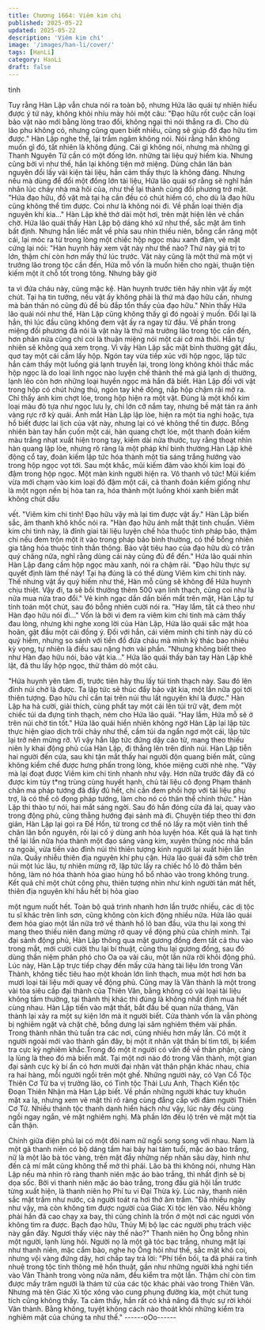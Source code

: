 ```yaml
---
title: Chương 1664: Viêm kim chi
published: 2025-05-22
updated: 2025-05-22
description: 'Viêm kim chi'
image: '/images/han-li/cover/'
tags: [HanLi]
category: HanLi
draft: false
---
```


tinh

Tuy rằng Hàn Lập vẫn chưa nói ra toàn bộ, nhưng Hứa lão quái
tự nhiên hiểu được ý tứ này, không khỏi nhíu mày hỏi một câu:
"Đạo hữu rốt cuộc cần loại bảo vật nào mới bằng lòng trao đổi,
không ngại thì nói thẳng ra đi. Cho dù lão phu không có, nhưng
cũng quen biết nhiều, cũng sẽ giúp đỡ đạo hữu tìm được."
Hàn Lập nghe thế, lại trầm ngâm không nói. Nói rằng hắn không
muốn gì đó, tất nhiên là không đúng. Cái gì không nói, nhưng mà
những gì Thanh Nguyên Tử cần có một đống lớn. những tài liệu
quý hiếm kia. Nhưng cũng bởi vì như thế, hắn lại không tiện mở
miệng. Dùng chân lân bản nguyên đổi lấy vài kiện tài liệu, hắn
cảm thấy thực là không đáng. Nhưng nếu mà dùng để đổi một
đống lớn tài liệu, Hứa lão quái sợ rằng sẽ nghĩ hắn nhân lúc cháy
nhà mà hôi của, như thế lại thành cùng đối phương trở mặt.
"Hứa đạo hữu, đồ vật mà tại hạ cần đều có chút hiếm có, cho dù
là đạo hữu cũng không thể tìm được. Coi như là không nói đi. Về
phần loại thiên địa nguyên khí kia..."
Hàn Lập khẽ thở dài một hơi, trên mặt hiện lên vẻ chần chờ.
Hứa lão quái thấy Hàn Lập bộ dáng khó xử như thế, sắc mặt âm
tình bất định. Nhưng hắn liếc mắt về phía sau nhìn thiếu niên,
bỗng cắn răng một cái, lại móc ra từ trong lòng một chiếc hộp
ngọc màu xanh đậm, vẻ mặt cứng lại nói:
"Hàn huynh hãy xem vật này như thế nào? Thứ này giá trị to lớn,
thậm chí còn hơn mấy thứ lúc trước. Vật này cũng là một thứ mà
một vị trưởng lão trong tộc cần đến, Hứa mỗ vốn là muốn hiến
cho ngài, thuận tiện kiếm một ít chỗ tốt trong tông. Nhưng bây giờ

ta vì đứa cháu này, cũng mặc kệ. Hàn huynh trước tiên hãy nhìn
vật ấy một chút. Tại hạ tin tưởng, nếu vật ấy không phải là thứ mà
đạo hữu cần, nhưng mà bản thân nó cũng đủ để bù đắp tổn thấy
của đạo hữu."
Nhìn thấy Hứa lão quái nói như thế, Hàn Lập cũng không thấy gì
đó ngoài ý muốn. Đổi lại là hắn, thì lúc đầu cũng không đem vật
ấy ra ngay từ đầu. Về phần trong miệng đối phương đã nói là vật
này là thứ mà trưởng lão trong tộc cần đến, hơn phân nửa cũng
chỉ coi là thuận miệng nói một cái cớ mà thôi. Hắn tự nhiên sẽ
không quá xem trọng.
Vì vậy Hàn Lập sắc mặt bình thường gật đầu, quơ tay một cái
cầm lấy hộp. Ngón tay vừa tiếp xúc với hộp ngọc, lập tức hắn
cảm thấy một luồng giá lạnh truyền lại, trong lòng không khỏi thắc
mắc hộp ngọc là do loại linh ngọc nào luyện chế thành thế mà giá
lạnh dị thường, lạnh lẽo còn hơn những loại huyền ngọc mà hắn
đã biết.
Hàn Lập đối với vật trong hộp có chút hứng thú, ngón tay khẽ
động, nắp hộp chậm rãi mở ra. Chỉ thấy ánh kim chợt lóe, trong
hộp hiện ra một vật. Đúng là một khối kim loại màu đỏ tựa như
ngọc lưu ly, chỉ lớn cỡ nắm tay, nhưng bề mặt tản ra ánh vàng rực
rỡ kỳ quái. Ánh mắt Hàn Lập lập lòe, hiện ra một tia nghi hoặc,
tựa hồ biết được lai lịch của vật này, nhưng lại có vẻ không thể tin
được.
Bỗng nhiên bàn tay hắn cuốn một cái, hàn quang chợt lóe, một
thanh đoản kiếm màu trắng nhạt xuất hiện trong tay, kiếm dài nửa
thước, tuy rằng thoạt nhìn hàn quang lập lòe, nhưng rõ ràng là
một pháp khí bình thường.Hàn Lập khẽ động cổ tay, đoản kiếm
lập tức hóa thành một tia sáng trắng hướng vào trong hộp ngọc
vọt tới. Sau một khắc, mũi kiếm đâm vào khối kim loại đỏ đậm
trong hộp ngọc.
Một màn kinh người hiện ra.
Vô thanh vô tức! Mũi kiếm vừa mới chạm vào kim loại đỏ đậm
một cái, cả thanh đoản kiếm giống như là một ngọn nến bị hòa
tan ra, hóa thành một luồng khói xanh biến mất không chút dấu

vết.
"Viêm kim chi tinh! Đạo hữu vậy mà lại tìm được vật ấy."
Hàn Lập biến sắc, âm thanh khô khốc nói ra.
"Hàn đạo hữu ánh mắt thật tinh chuẩn. Viêm kim chi tinh này, là
đỉnh giai tài liệu luyện chế hỏa thuộc tính pháp bảo, thậm chí nếu
đem trộn một ít vào trong pháp bảo bình thường, có thể bỗng
nhiên gia tăng hỏa thuộc tính thần thông. Bảo vật tiêu hao của
đạo hữu dù có trân quý chăng nữa, nghĩ rằng dùng cái này cũng
đủ để đền."
Hứa lão quái nhìn Hàn Lập đang cầm hộp ngọc màu xanh, nói ra
chậm rãi.
"Đạo hữu thực sự quyết định làm thế này! Tại hạ đúng là có thể
dùng Viêm kim chi tinh này. Thế nhưng vật ấy quý hiếm như thế,
Hàn mỗ cũng sẽ không để Hứa huynh chịu thiệt. Vậy đi, ta sẽ bồi
thường thêm 500 vạn linh thạch, cũng coi như là nửa mua nửa
trao đổi."
Vẻ kinh ngạc dần dần biến mất trên mặt, Hàn Lập tự tính toán
một chút, sau đó bỗng nhiên cười nói ra.
"Hay lắm, tất cả theo như Hàn đạo hữu nói đi..."
Vốn là bởi vì đem ra viêm kim chi tinh mà cảm thấy đau lòng,
nhưng khi nghe xong lời của Hàn Lập, Hứa lão quái sắc mặt hòa
hoãn, gật đầu một cái đồng ý.
Đối với hắn, cái viêm minh chi tinh này dù có quý hiếm, nhưng so
sánh với tiền đồ đứa cháu mà mình ký thác bao nhiêu kỳ vọng, tự
nhiên là điều sau nặng hơn vài phần.
"Nhưng không biết theo như Hàn đạo hữu nói, bảo vật kia..."
Hứa lão quái thấy bàn tay Hàn Lập khẽ lật, đã thu lấy hộp ngọc,
thử thăm dò một câu.

"Hứa huynh yên tâm đi, trước tiên hãy thu lấy túi tinh thạch này.
Sau đó lên đỉnh núi chờ là được. Ta lập tức sẽ thúc đẩy bảo vật
kia, một lần nữa gọi tới thiên tượng. Đạo hữu chỉ cần tại trên núi
thu lất nguyên khí là được."
Hàn Lập ha hả cười, giải thích, cùng phất tay một cái lên túi trữ
vật, đem một chiếc túi da đựng tinh thạch, ném cho Hứa lão quái.
"Hay lắm, Hứa mỗ sẽ ở trên núi chờ tin tốt."
Hứa lão quái hiển nhiên không ngờ Hàn Lập lại lập tức thực hiện
giao dịch trôi chảy như thế, cầm túi da ngẩn ngơ một cái, lập tức
lại trở nên mừng rỡ.
Vì vậy hắn lập tức đứng dậy cáo từ, mang theo thiếu niên ly khai
động phủ của Hàn Lập, đi thẳng lên trên đỉnh núi. Hàn Lập tiễn
hai người đến cửa, sau khi tận mắt thấy hai người độn quang
biến mất, cũng không kiềm chế được hưng phấn trong lòng, khóe
miệng cười nhè nhẹ.
"Vậy mà lại đoạt được Viêm kim chi tinh nhanh như vậy. Hơn nữa
trước đây đã có được kim tủy t*ng trùng cùng huyết hạnh, chủ tài
liệu cô đọng Phạm thánh chân ma pháp tướng đã đầy đủ hết, chỉ
cần đem phối hợp với tài liệu phụ trợ, là có thể cô đọng pháp
tướng, làm cho nó có thân thể chính thức."
Hàn Lập thì thào tự nói, hai mắt sáng ngời. Sau đó hắn đóng cửa
đá lại, quay vào trong động phủ, cũng thẳng hướng đại sảnh mà
đi. Chuyện tiếp theo thì đơn giản, Hàn Lập lại gọi ra Đề Hồn, từ
trong cơ thể nó lấy ra một viên tinh thể chân lân bổn nguyên, rồi
lại cố ý dùng anh hỏa luyện hóa.
Kết quả là hạt tinh thể lại lần nữa hóa thành một đạo sáng vàng
kim, xuyên thủng nóc nhà bắn ra ngoài, vừa tiến vào đỉnh núi thì
thiên tượng kinh người lại xuất hiện lần nữa. Quấy nhiễu thiên địa
nguyên khí phụ cận. Hứa lão quái đã sớm chờ trên núi một lúc
lâu, tự nhiên mừng rỡ, lập tức lấy ra chiếc hồ lô đỏ thẫm bên
hông, làm nó hóa thành hỏa giao hùng hổ bổ nhào vào trong
không trung. Kết quả chỉ một chút công phu, thiên tượng nhìn như
kinh người tản mát hết, thiên địa nguyên khí hầu hết bị hỏa giao

một ngụm nuốt hết.
Toàn bộ quá trình nhanh hơn lần trước nhiều, các dị tộc tu sĩ khác
trên linh sơn, cũng không còn kích động nhiều nữa.
Hứa lão quái đem hỏa giao một lần nữa trở về thành hồ lô ban
đầu, vừa thu lại xong thì mang theo thiếu niên đang mừng rỡ
quay về động phủ của chính mình.
Tại đại sảnh động phủ, Hàn Lập thông qua mặt gương đồng đem
tất cả thu vào trong mắt, mới cười cười thu lại bí thuật, cũng thu
lại gương đồng, sau đó dùng thần niệm phân phó cho Oa oa vài
câu, một lần nữa rời khỏi động phủ.
Lúc này, Hàn Lập trực tiếp chạy đến mấy cửa hàng tài liệu lớn
trong Vân Thành, không tiếc tiêu hao một khoản lớn linh thạch,
mua một hơi hơn ba mươi loại tài liệu mới quay về động phủ.
Cũng may là Vân thành là một trong vài tòa siêu cấp đại thành
của Thiên Vân, bằng không có vài loại tài liệu không tầm thường,
tại thành thị khác thì đúng là không nhất định mua hết cùng nhau.
Hàn Lập tiến vào mật thất, bắt đầu bế quan nửa tháng, Vân thành
lại xảy ra một sự kiện lớn mà ít người biết. Cửa thành vốn là vẫn
phòng bị nghiêm ngặt và chặt chẽ, bỗng dưng lại sâm nghiêm
thêm vài phần. Trong thành nhân thủ tuần tra các nơi, cũng nhiều
hơn mấy lần. Có một ít người ngoài mới vào thành gần đây, bị
một ít nhân vật thần bí tìm tới, bị kiểm tra cực kỳ nghiêm
khắc.Trong đó một ít người có vấn đề về thân phận, càng lạ lùng
là theo đó mà biến mất.
Tại một nơi nào đó trong Vân thành, một gian đại sảnh cực kỳ bí
ẩn có hơn mười đại nhân vật thân phận khác nhau, chia ra hai
hàng, mỗi người ngồi trên một ghế. Những người này, có Vạn Cổ
Tộc Thiên Cơ Tử ba vị trưởng lão, có Tinh tộc Thải Lưu Anh,
Thạch Kiển tộc Đoạn Thiên Nhận mà Hàn Lập biết. Về phần
những người khác tuy khuôn mặt xa lạ, nhưng xem vẻ mặt thì rõ
ràng cùng đẳng cấp với đám người Thiên Cơ Tử. Nhiều thánh tộc
thanh danh hiển hách như vậy, lúc này đều cùng ngồi ngay ngắn,
vẻ mặt nghiêm nghị. Mà phần lớn đều lộ trên vẻ mặt một tia cẩn
thận.

Chính giữa điện phủ lại có một đôi nam nữ ngồi song song với
nhau. Nam là một gã thanh niên có bộ dáng tầm hai bảy hai tám
tuổi, mặc áo bào trắng, nữ là một lão bà tóc vàng, trên mặt đầy
những nếp nhăn sâu dày, hình như đến cả mí mắt cũng không thể
mở thì phải. Lão bà thì không nói, nhưng Hàn Lập nếu mà nhìn rõ
ràng thanh niên mặc áo bào trắng, thì nhất định sẽ bị dọa sốc. Bởi
vì thanh niên mặc áo bào trắng, trong đấu giá hội lần trước từng
xuất hiện, là thanh niên họ Phí tu vi Đại Thừa kỳ.
Lúc này, thanh niên sắc mặt trầm như nước, cả người toát ra hơi
thở âm trầm.
"Đã nhiều ngày như vậy, mà còn không tìm được người của Giác
Xi tộc lẻn vào. Nếu không phải hắn đã cao chạy xa bay, thì cũng
chính là trốn ở một nơi các ngươi vốn không tìm ra được. Bạch
đạo hữu, Thủy Mị bộ lạc các người phụ trách việc này gần đây.
Ngươi thấy việc này thế nào?"
Thanh niên họ Ông bỗng nhìn một người, lạnh lùng hỏi.
Người nọ là một gã tóc bạc trắng, nhưng mặt lại như thanh niên,
mặc cẩm bào, nghe họ Ông hỏi như thế, sắc mặt khó coi, nhưng
vội vàng đứng dậy, hơi chắp tay trả lời:
"Phí tiền bối, ta đã phái ra tinh nhuệ trong tộc tinh thông mê hồn
thuật, gần như những người khả nghi tiến vào Vân Thành trong
vòng nửa năm, đều kiểm tra một lần. Thậm chí còn tìm được mấy
trăm người là thám tử của các tộc khác phái vào trong Thiên Vân.
Nhưng mà tên Giác Xi tộc xông vào cung phụng đường kia, một
chút tung tích cũng không thấy. Ta cảm thấy, hắn rất có khả năng
đã thực sự rời khỏi Vân thành. Bằng không, tuyệt không cách nào
thoát khỏi những kiểm tra nghiêm mật của chúng ta như thế."
------oOo------
